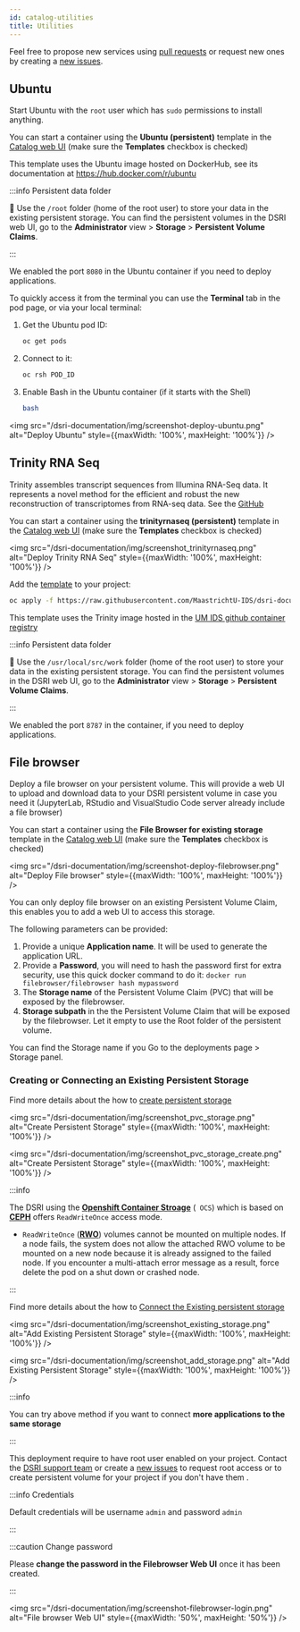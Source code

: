 ```yaml
---
id: catalog-utilities
title: Utilities
---
```


Feel free to propose new services using [pull requests](https://github.com/MaastrichtU-IDS/dsri-documentation/pulls) or request new ones by creating a [new issues](https://github.com/MaastrichtU-IDS/dsri-documentation/issues).

## Ubuntu

Start Ubuntu with the `root` user which has `sudo` permissions to install anything.

You can start a container using the **Ubuntu (persistent)** template in the [Catalog web UI](https://console-openshift-console.apps.dsri2.unimaas.nl/console/catalog) (make sure the **Templates** checkbox is checked)

This template uses the Ubuntu image hosted on DockerHub, see its documentation at https://hub.docker.com/r/ubuntu

:::info Persistent data folder

📂 Use the `/root` folder (home of the root user) to store your data in the existing persistent storage. You can find the persistent volumes in the DSRI web UI, go to the **Administrator** view > **Storage** > **Persistent Volume Claims**.

:::

We enabled the port `8080` in the Ubuntu container if you need to deploy applications.

To quickly access it from the terminal you can use the **Terminal** tab in the pod page, or via your local terminal:

1. Get the Ubuntu pod ID:

   ```bash
   oc get pods
   ```

2. Connect to it:

   ```bash
   oc rsh POD_ID
   ```

3. Enable Bash in the Ubuntu container (if it starts with the Shell)

   ```bash
   bash
   ```

<img src="/dsri-documentation/img/screenshot-deploy-ubuntu.png" alt="Deploy Ubuntu" style={{maxWidth: '100%', maxHeight: '100%'}} />

## Trinity RNA Seq

Trinity assembles transcript sequences from Illumina RNA-Seq data. It represents a novel method for the efficient and robust the new reconstruction of transcriptomes from RNA-seq data. See the [GitHub](https://github.com/trinityrnaseq/trinityrnaseq)

You can start a container using the **trinityrnaseq (persistent)** template in the [Catalog web UI](https://console-openshift-console.apps.dsri2.unimaas.nl/console/catalog) (make sure the **Templates** checkbox is checked)

<img src="/dsri-documentation/img/screenshot_trinityrnaseq.png" alt="Deploy Trinity RNA Seq" style={{maxWidth: '100%', maxHeight: '100%'}} />

Add the [template](https://github.com/MaastrichtU-IDS/dsri-documentation/blob/master/applications/templates/template-trinityrnaseq.yml) to your project:

```bash
oc apply -f https://raw.githubusercontent.com/MaastrichtU-IDS/dsri-documentation/master/okd4-templates-anyuid/template-trinityrnaseq.yml
```

This template uses the Trinity image hosted in the [UM IDS github container registry](https://github.com/orgs/maastrichtu-ids/packages/container/package/trinityrnaseq) 

:::info Persistent data folder

📂 Use the `/usr/local/src/work` folder (home of the root user) to store your data in the existing persistent storage. You can find the persistent volumes in the DSRI web UI, go to the **Administrator** view > **Storage** > **Persistent Volume Claims**.

:::

We enabled the port `8787` in the container, if you need to deploy applications.

## File browser

Deploy a file browser on your persistent volume. This will provide a web UI to upload and download data to your DSRI persistent volume in case you need it (JupyterLab, RStudio and VisualStudio Code server already include a file browser)

You can start a container using the **File Browser for existing storage** template in the [Catalog web UI](https://console-openshift-console.apps.dsri2.unimaas.nl/console/catalog) (make sure the **Templates** checkbox is checked)

<img src="/dsri-documentation/img/screenshot-deploy-filebrowser.png" alt="Deploy File browser" style={{maxWidth: '100%', maxHeight: '100%'}} />

You can only deploy file browser on an existing Persistent Volume Claim, this enables you to add a web UI to access this storage.

The following parameters can be provided:

1. Provide a unique **Application name**. It will be used to generate the application URL.
2. Provide a **Password**, you will need to hash the password first for extra security, use this quick docker command to do it: `docker run filebrowser/filebrowser hash mypassword`
3. The **Storage name** of the Persistent Volume Claim  (PVC) that will be exposed by the filebrowser.
4. **Storage subpath** in the the Persistent Volume Claim that will be exposed by the filebrowser. Let it empty to use the Root folder of the persistent volume.

You can find the Storage name if you Go to the deployments page > Storage panel.

### Creating or Connecting an Existing Persistent Storage

Find more details about the how to [create persistent storage](https://maastrichtu-ids.github.io/dsri-documentation/docs/openshift-storage/#create-the-persistent-storage)

<img src="/dsri-documentation/img/screenshot_pvc_storage.png" alt="Create Persistent Storage" style={{maxWidth: '100%', maxHeight: '100%'}} />



<img src="/dsri-documentation/img/screenshot_pvc_storage_create.png" alt="Create Persistent Storage" style={{maxWidth: '100%', maxHeight: '100%'}} />

:::info 

The DSRI using the [**Openshift Container Stroage**](https://www.openshift.com/products/container-storage/) (` OCS`)  which is based on [**CEPH**](https://ceph.io/ceph-storage/) offers `ReadWriteOnce` access mode. 

* `ReadWriteOnce` ([**RWO**](https://docs.openshift.com/container-platform/4.6/storage/understanding-persistent-storage.html)) volumes cannot be mounted on multiple nodes. If a node fails, the system does not allow the attached RWO volume to be mounted on a new node because it is already assigned to the failed node. If you encounter a multi-attach error message as a result, force delete the pod on a shut down or crashed node.

:::

Find more details about the how to [Connect the Existing persistent storage](https://maastrichtu-ids.github.io/dsri-documentation/docs/openshift-storage/#connect-the-existing-persistent-storage)

<img src="/dsri-documentation/img/screenshot_existing_storage.png" alt="Add Existing Persistent Storage" style={{maxWidth: '100%', maxHeight: '100%'}} />

<img src="/dsri-documentation/img/screenshot_add_storage.png" alt="Add Existing Persistent Storage" style={{maxWidth: '100%', maxHeight: '100%'}} />

:::info

You can try above method if you want to connect **more applications to the same storage**

:::

This deployment require to have  root user enabled on your project. Contact the [DSRI support team](mailto:dsri-support-l@maastrichtuniversity.nl)  or create a [new issues](https://github.com/MaastrichtU-IDS/dsri-documentation/issues) to request root access or to create persistent volume for your project if you don't have them .

:::info Credentials

Default credentials will be username `admin` and password `admin`

:::

:::caution Change password

Please **change the password in the Filebrowser Web UI** once it has been created.

:::

<img src="/dsri-documentation/img/screenshot-filebrowser-login.png" alt="File browser Web UI" style={{maxWidth: '50%', maxHeight: '50%'}} />